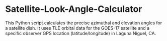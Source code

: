 # Satellite-Look-Angle-Calculator
This Python script calculates the precise azimuthal and elevation angles for a satellite dish. It uses TLE orbital data for the GOES-17 satellite and a specific observer GPS location (latitude/longitude) in Laguna Niguel, CA.
